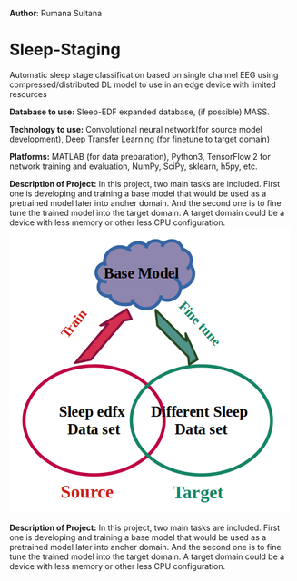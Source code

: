 **Author**: Rumana Sultana
# Sleep-Staging
Automatic sleep stage classification based on single channel EEG using compressed/distributed DL model to use in an edge device with limited resources

**Database to use:** Sleep-EDF expanded database, (if possible) MASS.

**Technology to use:**  Convolutional neural network(for source model development), 
                        Deep Transfer Learning (for finetune to target domain)

**Platforms:** MATLAB (for data preparation), Python3, TensorFlow 2 for network training and evaluation, NumPy, SciPy, sklearn, h5py, etc. 

**Description of Project:**  In this project, two main tasks are included. First one is developing and training a base model that would be used as a pretrained model later into anoher domain. And the second one is to fine tune the trained model into the target domain. A target domain could be a device with less memory or other less CPU configuration. 
<img src="work process.png">

**Description of Project:**  In this project, two main tasks are included. First one is developing and training a base model that would be used as a pretrained model later into anoher domain. And the second one is to fine tune the trained model into the target domain. A target domain could be a device with less memory or other less CPU configuration. 
